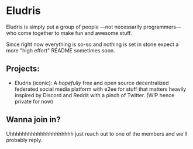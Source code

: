 # Eludris

Eludris is simply put a group of people —not necessarily programmers— who come together to make fun and awesome stuff.

Since right now everything is so-so and nothing is set in stone expect a more "high effort" README sometimes soon.

## Projects:

- Eludris (iconic): A *hopefully* free and open source decentralized federated social media platform with e2ee for stuff that matters heavily inspired by Discord and Reddit with a pinch of Twitter. (WIP hence private for now)

## Wanna join in?

Uhhhhhhhhhhhhhhhhhhhhh just reach out to one of the members and we'll probably reply.

